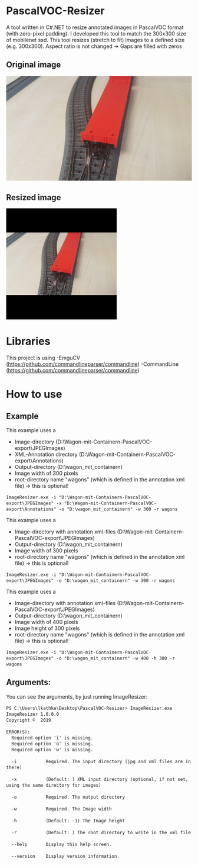 # PascalVOC-Resizer
A tool written in C#.NET to resize annotated images in PascalVOC format (with zero-pixel padding).
I developed this tool to match the 300x300 size of mobilenet ssd. This tool resizes (stretch to fit) images to a defined size (e.g. 300x300). Aspect ratio is not changed -> Gaps are filled with zeros


## Original image
![Original image](img/original.jpg)

## Resized image
![Resized image](img/resized.jpg)


# Libraries
This project is using
-EmguCV (https://github.com/commandlineparser/commandline)
-CommandLine (https://github.com/commandlineparser/commandline)

# How to use
## Example

This example uses a
- Image-directory (D:\Wagon-mit-Containern-PascalVOC-export\JPEGImages)
- XML-Annotation directory (D:\Wagon-mit-Containern-PascalVOC-export\Annotations)
- Output-directory (D:\wagon_mit_containern)
- Image width of 300 pixels
- root-directory name "wagons" (which is defined in the annotation xml file) -> this is optional!

```
ImageResizer.exe -i "D:\Wagon-mit-Containern-PascalVOC-export\JPEGImages" -x "D:\Wagon-mit-Containern-PascalVOC-export\Annotations" -o "D:\wagon_mit_containern" -w 300 -r wagons
```


This example uses a
- Image-directory with annotation xml-files (D:\Wagon-mit-Containern-PascalVOC-export\JPEGImages)
- Output-directory (D:\wagon_mit_containern)
- Image width of 300 pixels
- root-directory name "wagons" (which is defined in the annotation xml file) -> this is optional!

```
ImageResizer.exe -i "D:\Wagon-mit-Containern-PascalVOC-export\JPEGImages" -o "D:\wagon_mit_containern" -w 300 -r wagons
```

This example uses a
- Image-directory with annotation xml-files (D:\Wagon-mit-Containern-PascalVOC-export\JPEGImages)
- Output-directory (D:\wagon_mit_containern)
- Image width of 400 pixels
- Image height of 300 pixels
- root-directory name "wagons" (which is defined in the annotation xml file) -> this is optional!

```
ImageResizer.exe -i "D:\Wagon-mit-Containern-PascalVOC-export\JPEGImages" -o "D:\wagon_mit_containern" -w 400 -h 300 -r wagons
```

## Arguments:
You can see the arguments, by just running ImageResizer:

```
PS C:\Users\lkathke\Desktop\PascalVOC-Resizer> ImageResizer.exe
ImageResizer 1.0.0.0
Copyright ©  2019

ERROR(S):
  Required option 'i' is missing.
  Required option 'o' is missing.
  Required option 'w' is missing.

  -i           Required. The input directory (jpg and xml files are in there)

  -x           (Default: ) XML input directory (optional, if not set, using the same directory for images)

  -o           Required. The output directory

  -w           Required. The Image width

  -h           (Default: -1) The Image height

  -r           (Default: ) The root directory to write in the xml file

  --help       Display this help screen.

  --version    Display version information.
  ```
  
  
